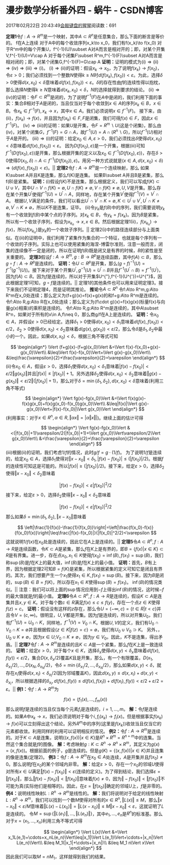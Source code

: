 
# 漫步数学分析番外四 - 蜗牛 - CSDN博客


2017年02月22日 20:43:49[会敲键盘的猩猩](https://me.csdn.net/u010182633)阅读数：691


$\textbf{定理1}$令$f:A\to R^m$是一个映射，其中$A\subset R^n$是任意集合，那么下面的断言是等价的。
f在A上连续
对于A中的每个收敛序列x_k\to x_0，我们有f(x_k)\to f(x_0)
对于R^m中的每个开集U，f^{-1}(U)\subset A对A而言是相对开的；即，对某个开集V,f^{-1}(U)=V\cap A
对于每个闭集F\subset R^m,f^{-1}(F)\subset A对A而言是相对闭的；即，对某个闭集G,f^{-1}(F)=G\cap A
$\textbf{证明：}$证明的模式为$\textrm{(i)}\Rightarrow\textrm{(ii)}\Rightarrow\textrm{(iv)}\Rightarrow\textrm{(iii)}\Rightarrow\textrm{(i)}$。
$\textrm{(i)}\Rightarrow\textrm{(ii)}$的证明：假设$x_k\to x_0$，为了说明$f(x_k)\to f(x_0)$，令$\varepsilon>0$；我们必须找到一个整数$N$使得$k\geq N$时$d(f(x_k),f(x_0))<\varepsilon$。为此，选择$\delta>0$使得$d(x,x_0)<\delta$意味着$d(f(x),f(x_0))<\varepsilon$。$\delta$的存在性由$f$的连续性得以抱枕，那么选择$N$使得$k\geq N$意味着$d(x_k,x_0)<\delta$，$N$的选择就得到要求的结论。
$\textrm{(ii)}\Rightarrow\textrm{(iv)}$的证明：令$F\subset R^m$是闭的，为了说明$f^{-1}(F)$在$A$中是闭的，我们利用下面的事实：集合$B$相对于$A$是闭的，当且仅当对于每个收敛到$x\in A$的序列$x_k\in B$，$x\in B$。令$x_k\in f^{-1}(F),x_k\to x$，其中$x\in A$。我们必须说明$x\in f^{-1}(F)$。 接下来，由$\textrm{(ii)}$，$f(x_k)\to f(x)$，并且因为$f(x_k)\in F,F$是闭集，我们可得$f(x)\in F$，因此$x\in f^{-1}(F)$。
$\textrm{(iv)}\Rightarrow\textrm{(iii)}$的证明：如果$U$是开集，令$F=R^m\backslash U$(这是个闭集)，那么由$\textrm{(iv)}$，对某个闭集$G$，$f^{-1}(F)=G\cap A$，故$f^{-1}(U)=A\cap(R^n\backslash G)$，所以$f^{-1}(U)$相对于$A$是开的。
$\textrm{(iii)}\Rightarrow\textrm{(i)}$的证明：给定$x_0\in A,\varepsilon>0$，我们必须找出$\delta$使得$d(x,x_0)<\delta$意味着$d(f(x),f(x_0))<\varepsilon$。 因为$D(f(x_0),\varepsilon)$是一个开集，根据$\textrm{(iii)}$可知$f^{-1}(D(f(x_0),\varepsilon))$是开集，那么根据开集的定义以及$x_0\in f^{-1}(D(f(x_0),\varepsilon))$，存在$\delta>0$使得$D(x_0,\delta)\cap A\subset f^{-1}(D(f(x_0)),\varepsilon)$。用另一种方式说就是$(x\in A,d(x,x_0)<\delta)\Rightarrow(d(f(x),f(x_0))<\varepsilon)$。$||$
$\textbf{定理2}$令$f:A\to R^m$是一个连续映射，那么
如果K\subset A并且K是连集，那么f(K)是连集。
如果B\subset A并且B是紧集，那么f(B)是紧集。
$\textbf{证明：}$$\textrm{(i)}$假设$f(K)$不是连集，那么根据定义，我们可以写成$f(K)\subset U\cup V$，其中$U\cap V\cap f(K)=\emptyset,U\cap f(K)\neq\emptyset,V\cap f(K)\neq\emptyset,U,V$是开集。那么存在某个开集$U^{'}$使得$f^{-1}(U)=U^{'}\cap A$，同样地，存在某个开集$V^{'}$使得$f^{-1}(V)=V^{'}\cap A$。 根据$U,V$满足的条件，我们可以看出$U^{'}\cap V^{'}\cap K=\emptyset,K\subset U^{'}\cup V^{'},U^{'}\cap K\neq\emptyset,V^{'}\cap K\neq\emptyset$，所以$K$不是连集，证毕。
$\textrm{(ii)}$令$y_k$是$f(B)$中的序列，我们需要说明$y_k$有一个收敛到$f(B)$中某个点的子序列。对$x_k\in B$，令$y_k=f(x_k)$。因为$B$是紧集，所以有一个收敛子序列，假设为$x_{k_n}\to x,x\in B$。然后根据定理1$\textrm{(ii)}$，$f(x_{k_n})\to f(x)$，所以$f(x_{k_n})$是$y_k$的一个收敛子序列。$||$
定理2$\textrm{(i)}$中的路径连续部分与上面类似。在$\textrm{(ii)}$的证明中，我们利用了紧集作为集合的一个特征，也就是每个序列有一个收敛的子序列。实际上也可以使用紧集的海涅-博雷尔准则，注意一般而言，闭集的连续像不一定是闭的，所以在证明$f(B)$既是闭又是有界的时候，$B$的紧性是至关重要的。
$\textbf{定理3}$假设$f:A\to R^m,g:B\to R^p$是连续函数，其中$f(A)\subset B$，那么$g\circ f:A\to R^p$是连续的。
$\textbf{证明：}$令$U\subset R^p$是开集，那么$(g\circ f)^{-1}(U)=f^{-1}(g^{-1}(U))$。接下来对于某个开集$U^{'},g^{-1}(U)=U^{'}\cap B$并且$f^{-1}(U^{'}\cap B)=f^{-1}(U^{'})$，因为$f(A)\subset B$。因为$f$是连续的，所以对于开集$U^{"},f^{-1}(U^{'})=U^{"}$，因此根据定理1可知，$g\circ f$是连续的。$||$
定理1的其他条件也可以用来证明定理3。接下来我们不证明定理4，而是证明其推论。
$\textbf{推论}$令$A\subset R^n$
令f:A\to R^m,g:A\to R^m在x_0处连续；那么定义为(f+g)(x)=f(x)+g(x)的和f+g:A\to R^m是连续的。
令f:A\to R,g:A\to R在x_0处连续；那么定义为(f\cdot g)(x)=f(x)g(x)(标量f(x)与向量g(x)相乘)的乘积是连续的。
令f:A\to R,g:A\to R^m是连续的，其中A\subset R^n，如果对于所有的x\in A,f\neq 0，那么商g/f在A上是连续的。
$\textbf{证明：}$令$x_0\in A$，并假设$\varepsilon>0$已经给定。选择$\delta_1>0$使得$d(x,x_0)<\delta_1$意味着$d(f(x),f(x_0))<\varepsilon/2$，$\delta_2>0$使得$d(x,x_0)<\delta_2$意味着$d(g(x),g(x_0))<\varepsilon/2$，那么令$\delta$是$\delta_1,\delta_2$中最小的一个。因此，如果$d(x,x_0)<\delta$，根据三角不等式可知

$$
\begin{align*}
\Vert (f+g)(x)-(f+g)(x_0)\Vert
&=\Vert f(x)-f(x_0)+g(x)-g(x_0)\Vert\\
&\leq\Vert f(x)-f(x_0)\Vert+\Vert g(x)-g(x_0)\Vert\\
&\leq\frac{\varepsilon}{2}+\frac{\varepsilon}{2}=\varepsilon
\end{align*}
$$
$\textrm{(ii)}$令$x_0\in A$，假设$\varepsilon>0$，选择$\delta_1$使得$d(x,x_0)<\delta_1$意味着$|f(x)-f(x_0)|<\varepsilon/2\Vert g(x_0)\Vert$并且$|f(x)|\leq|f(x_0)|+1$。另外选择$\delta_2$使得$d(x,x_0)<\delta_2$意味着$\Vert g(x)-g(x_0)\Vert<\varepsilon/2\Vert(|f(x_0)|+1)$，那么对于$\delta=\min\{\delta_1,\delta_2\},d(x,x_0)<\delta$意味着(利用三角不等式)

$$
\begin{align*}
\Vert fg(x)-fg(x_0)\Vert
&=\Vert f(x)g(x)-f(x)g(x_0)+f(x)g(x_0)-f(x_0)g(x_0)\Vert\\
&\leq|f(x)|\Vert g(x)-g(x_0)\Vert+|f(x)-f(x_0)|\Vert g(x_0)\Vert
\end{align*}
$$
(利用事实：对于$x\in R^n,\alpha\in R,\Vert\alpha x\Vert=|\alpha\Vert x\Vert|$)。继续上面的估计可得

$$
\begin{align*}
\Vert fg(x)-fg(x_0)\Vert
&<(|f(x_0)|+1)\varepsilon/2(|f(x_0)|+1)+\Vert g(x_0)\Vert\varepsilon/2\Vert g(x_0)\Vert\\
&=\frac{\varepsilon}{2}+\frac{\varepsilon}{2}=\varepsilon
\end{align*}
$$
$\textrm{(iii)}$根据$\textrm{(ii)}$的证明，我们考虑$1/f$的情况，此时$g/f=g\cdot(1/f)$。
为了说明$1/f$是连续的，给定$x_0\in A$，选择$\delta_1$使得对$\Vert x-x_0\Vert<\delta_1,|f(x)-f(x_0)|\leq(|f(x_0)|/2)$。根据$f$的连续性可知这是可能的。所以$|f(x)|\geq(|f(x_0)|/2)$。接下来，给定$\varepsilon>0$，选择$\delta_2$使得$\Vert x-x_0\Vert<\delta_2$意味着

$$
|f(x)-f(x_0)|<\varepsilon|f(x_0)|^2/2
$$
接下来，给定$\varepsilon>0$，选择$\delta_2$使得$\Vert x-x_0\Vert<\delta_2$意味着

$$
|f(x)-f(x_0)|<\varepsilon|f(x_0)|^2/2
$$
那么如果$\delta=\min(\delta_1,\delta_2),\Vert x-x_0\Vert$意味着

$$
\left|\frac{1}{f(x)}-\frac{1}{f(x_0)}\right|=\left|\frac{f(x_0)-f(x)}{f(x_0)f(x)}\right|\leq\frac{|f(x)-f(x_0)|}{|f(x_0)|^2/2}<\varepsilon
$$
这就说明$1/f(x)$在$x_0$处是连续的，因此它在$A$上是连续的。$||$
$\textbf{定理5}$令$A\subset R^n,f:A\to R$是连续函数，令$K\subset A$是紧集，那么$f$在$K$上是有界的，即$B=\{f(x)|x\in K\}\subset R$是有界集。进一步，存在点$x_0,x_1\in K$使得$f(x_0)=\inf(B),f(x_1)=\sup(B)$，我们称$\sup(B)$是$f$在$K$上的最大值，$\inf(B)$是$f$在$K$上的最小值。
$\textbf{证明：}$首先，$B$有上界，因为根据定理2可知$B=f(K)$是紧集，所以根据紧集的定义可知它是闭且有界的。其次，我们想要产生一个$x_1$使得$x_1\in K,f(x_1)=\sup(B)$。接下来，因为$B$是闭的，$\sup(B)\in B=f(K)$，所以存在$x_1\in K$使得$\sup(B)=f(x_1)$。
$\inf(B)$的情况类似。$||$
注意：我们可以将上面的$\sup$情况应用到$-f$上得出$\inf(B)$的情况，这时候$-f$的最大值就是$f$的最小值。
$\textbf{定理6}$令$A\subset R^n,f:A\to R$是连续的，假设$K\subset A$是连集并且$x,y\in K$。对于每个数$c\in R$满足$f(x)\leq c\leq f(y)$，存在一个点$z\in K$使得$f(z)=c$。
$\textbf{证明：}$假设没有这样的$z$存在，那么令$U=(-\infty,c)=\{t\in R|t<c\}$并且令$V=(c,\infty)$。很明显，$U,V$都是开集。因为$f$是连续的，所以对开集$U_0$，我们有$f^{-1}(U)=U_0\cap K$，同样地，$f^{-1}(V)=V_0\cap K$。根据$U,V$的定义，我们有$U_0\cap V_0\cap K=\emptyset$并且根据假设$\{z\in K|f(z)=c\}=\emptyset$，我们有$U_0\cup V_0\supset K$。 另外，，$U_0\cup K\neq\emptyset$，因为$x\in U$;$V_0\cap K\neq\emptyset$，因为$y\in V_0$。因此，$K$不是连集，得出矛盾。$||$
$\textbf{定理7}$令$f:A\to R^m$是连续的且$K\subset A$是一个紧集，那么$f$在$K$上是一致连续的。
$\textbf{证明：}$给定$\varepsilon>0$，对于每个$x\in K$，选择$\delta_x$使得$d(x,y)<\delta_x$意味着$d(f(x),f(y))<\varepsilon/2$，集合$D(x,\delta_x/2)$覆盖$K$且是开集，那么，有一个有限覆盖，$D(x_1,\delta_{x_1}/2),\ldots,D(x_N,\delta_{x_N}/2)$，令$\delta=\min\{\delta_{x_1}/2,\ldots,\delta_{x_N}/2\}$，那么如果$d(x,y)<\delta$，就存在$x_l$使得$d(x,x_l)<\delta_{x_l}/2$(因为邻域覆盖$K$)，因此$d(x_l,y)\leq d(x,x_l)+d(x,y)<\delta_{x_l}$，所以根据选择的$\delta_{x_l},d(f(x),f(y))\leq d(f(x),f(x_l))+d(f(x_l),f(y))<\varepsilon/2+\varepsilon/2=\varepsilon$。$||$
$\textbf{例1：}$令$f:A\to R^m$为

$$
f(x)=(f_1(x),\ldots,f_m(x))
$$
那么说明$f$是连续的当且仅当每个元素$f_i$是连续的，$i=1,\ldots,m$。
$\textbf{解：}$令$f$是连续的。如果$A$中$x_k\to x$，我们必须说明对于每个$i,f_i(x_k)\to f_i(x)$。但是根据事实$f(x_k)\to f(x)$可以立刻得出这个结论。另外$R^m$中的序列(这里是$f(x_k)$)收敛当且仅当它的元素都收敛。利用同样的利用可以证明相反的情况。
$\textbf{例2：}$令$f:A\to R^m$是连续的。对于$K\subset A$是连集，说明$\{(x,f(x))|x\in K\}$是$R^n\times R^m=R^{n+m}$中的连集。当然这个集合就是$f$的图像。
$\textbf{解：}$考虑映射$g:K\subset R^n\to R^n\times R^m$，其定义为$g(x)=(x,f(x))$。根据前面的例子，$g$是连续的。但是$g(K)=\{(x,f(x))|x\in K\}$并且连集的像是连集(定理2)。
$\textbf{例3：}$令$f:A\to R^m$在$x_0\in A$处连续，$A$是开集并且$f(x_0)\neq 0$。那么说明$f$在$x_0$的某个邻域内非零。
$\textbf{解：}$给定$\varepsilon>0$，存在一个$x_0$的邻域$U$使得对所有$x\in U$满足$\Vert f(x)-f(x_0)\Vert<\varepsilon$(连续的定义)。为了得到结论，我们选择$\varepsilon=\Vert f(x_0)\Vert$，那么$\Vert f(x)-f(x_0)\Vert<\Vert f(x_0)\Vert$意味着$f(x)\neq 0$，因为$\Vert -f(x_0)\Vert<\Vert f(x_0)\Vert$不可能为真(实际他们是相等的)。因此，在$\varepsilon=\Vert f(x_0)\Vert$确定的邻域$U$上，$f$是非零的。
$\textbf{例4：}$说明线性映射$L:R^n\to R^m$是线性的。
$\textbf{解：}$我们将说明对于给定的线性映射$L:R^n\to R^m$，我们可以找到一个数$M$使得对所有的$x\in R^n,\Vert L(x)\Vert\leq M$，那么$\Vert x-x_0\Vert<\varepsilon/M$意味着$\Vert L(x)-L(x_0)\Vert=\Vert L(x-x_0)\Vert\leq M\Vert x-x_0\Vert<\varepsilon$，这就证明了$L$是连续的。
令$M=\sup\{\Vert L(e_1)\Vert,\ldots,\Vert L(e_n)\Vert\}$，其中$e_1,\ldots,e_n$是$R^n$的标准基。那么对于$x=(x_1,\ldots,x_n)$利用三角不等式可得

$$
\begin{align*}
\Vert L(x)\Vert
&=\Vert x_1L(e_1)+\cdots+x_nL(e_n)\Vert\leq|x_1|\Vert L(e_1)\Vert+\cdots+|x_n|\Vert L(e_n)\Vert\\
&\leq M_1(|x_1|+\cdots+|x_n|)\\
&\leq M_1 n\Vert x\Vert
\end{align*}
$$
因此我们可以取$M=n M_1$，这样就得到我们的结果。

